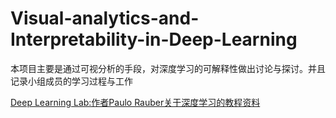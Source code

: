# Visual-analytics-and-Interpretability-in-Deep-Learning
本项目主要是通过可视分析的手段，对深度学习的可解释性做出讨论与探讨。并且记录小组成员的学习过程与工作

[Deep Learning Lab:作者Paulo Rauber关于深度学习的教程资料](http://paulorauber.com/slides/deep_learning_lab.pdf)

